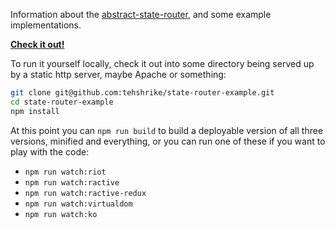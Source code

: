 
Information about the [abstract-state-router](https://github.com/TehShrike/abstract-state-router), and some example implementations.

**[Check it out!](https://tehshrike.github.io/state-router-example)**

To run it yourself locally, check it out into some directory being served up by a static http server, maybe Apache or something:

```sh
git clone git@github.com:tehshrike/state-router-example.git
cd state-router-example
npm install
```

At this point you can `npm run build` to build a deployable version of all three versions, minified and everything, or you can run one of these if you want to play with the code:

- `npm run watch:riot`
- `npm run watch:ractive`
- `npm run watch:ractive-redux`
- `npm run watch:virtualdom`
- `npm run watch:ko`
